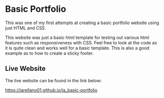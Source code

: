 # Basic Portfolio
This was one of my first attempts at creating a basic portfolio website using just HTML and CSS. 

This website was just a basic html template for testing out various html features such as responsiveness with CSS. Feel free to look at the code as it is quite clean and works well for a basic template. This is also a good example as to how to create a sticky footer. 

## Live Website
The live website can be found in the link below:

https://jarellano01.github.io/ja_basic-portfolio
